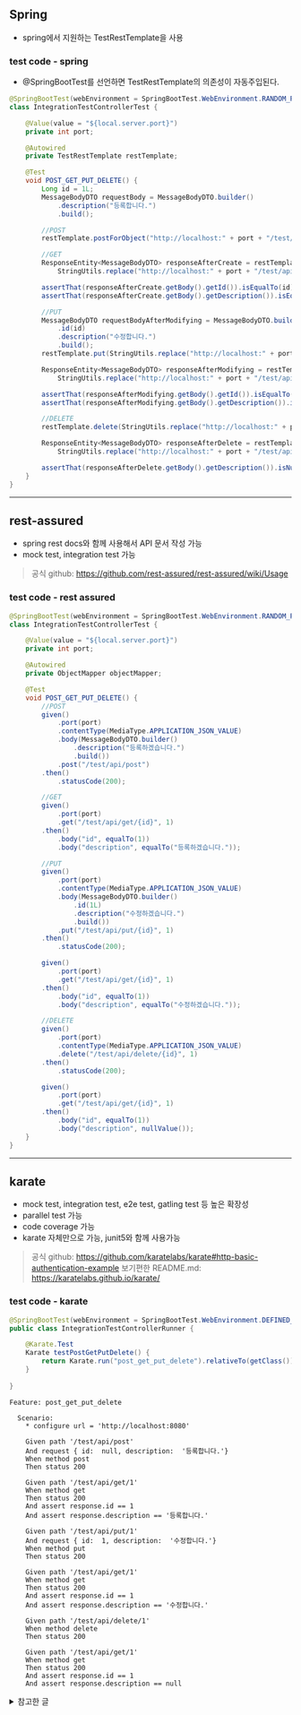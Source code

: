 ## Spring
- spring에서 지원하는 TestRestTemplate을 사용

### test code - spring
- @SpringBootTest를 선언하면 TestRestTemplate의 의존성이 자동주입된다.

```java
@SpringBootTest(webEnvironment = SpringBootTest.WebEnvironment.RANDOM_PORT)
class IntegrationTestControllerTest {

	@Value(value = "${local.server.port}")
	private int port;

	@Autowired
	private TestRestTemplate restTemplate;

	@Test
 	void POST_GET_PUT_DELETE() {
		Long id = 1L;
		MessageBodyDTO requestBody = MessageBodyDTO.builder()
			.description("등록합니다.")
			.build();

		//POST
		restTemplate.postForObject("http://localhost:" + port + "/test/api/post", requestBody, Void.class);

		//GET
		ResponseEntity<MessageBodyDTO> responseAfterCreate = restTemplate.getForEntity(
			StringUtils.replace("http://localhost:" + port + "/test/api/get/{id}", "{id}", id.toString()), MessageBodyDTO.class);

		assertThat(responseAfterCreate.getBody().getId()).isEqualTo(id);
		assertThat(responseAfterCreate.getBody().getDescription()).isEqualTo("등록합니다.");

		//PUT
		MessageBodyDTO requestBodyAfterModifying = MessageBodyDTO.builder()
			.id(id)
			.description("수정합니다.")
			.build();
		restTemplate.put(StringUtils.replace("http://localhost:" + port + "/test/api/put/{id}", "{id}", id.toString()), requestBodyAfterModifying);

		ResponseEntity<MessageBodyDTO> responseAfterModifying = restTemplate.getForEntity(
			StringUtils.replace("http://localhost:" + port + "/test/api/get/{id}", "{id}", id.toString()), MessageBodyDTO.class);

		assertThat(responseAfterModifying.getBody().getId()).isEqualTo(id);
		assertThat(responseAfterModifying.getBody().getDescription()).isEqualTo("수정합니다.");

		//DELETE
		restTemplate.delete(StringUtils.replace("http://localhost:" + port + "/test/api/delete/{id}", "{id}", id.toString()));

		ResponseEntity<MessageBodyDTO> responseAfterDelete = restTemplate.getForEntity(
			StringUtils.replace("http://localhost:" + port + "/test/api/get/{id}", "{id}", id.toString()), MessageBodyDTO.class);

		assertThat(responseAfterDelete.getBody().getDescription()).isNull();
	}
}
```

***
## rest-assured
- spring rest docs와 함께 사용해서 API 문서 작성 가능
- mock test, integration test 가능

> 공식 github: https://github.com/rest-assured/rest-assured/wiki/Usage

### test code - rest assured
```java
@SpringBootTest(webEnvironment = SpringBootTest.WebEnvironment.RANDOM_PORT)
class IntegrationTestControllerTest {

	@Value(value = "${local.server.port}")
	private int port;

	@Autowired
	private ObjectMapper objectMapper;

	@Test
	void POST_GET_PUT_DELETE() {
		//POST
		given()
			.port(port)
			.contentType(MediaType.APPLICATION_JSON_VALUE)
			.body(MessageBodyDTO.builder()
				.description("등록하겠습니다.")
				.build())
			.post("/test/api/post")
		.then()
			.statusCode(200);

		//GET
		given()
			.port(port)
			.get("/test/api/get/{id}", 1)
		.then()
			.body("id", equalTo(1))
			.body("description", equalTo("등록하겠습니다."));

		//PUT
		given()
			.port(port)
			.contentType(MediaType.APPLICATION_JSON_VALUE)
			.body(MessageBodyDTO.builder()
				.id(1L)
				.description("수정하겠습니다.")
				.build())
			.put("/test/api/put/{id}", 1)
		.then()
			.statusCode(200);

		given()
			.port(port)
			.get("/test/api/get/{id}", 1)
		.then()
			.body("id", equalTo(1))
			.body("description", equalTo("수정하겠습니다."));

		//DELETE
		given()
			.port(port)
			.contentType(MediaType.APPLICATION_JSON_VALUE)
			.delete("/test/api/delete/{id}", 1)
		.then()
			.statusCode(200);

		given()
			.port(port)
			.get("/test/api/get/{id}", 1)
		.then()
			.body("id", equalTo(1))
			.body("description", nullValue());
	}
}
```

***
## karate
- mock test, integration test, e2e test, gatling test 등 높은 확장성
- parallel test 가능
- code coverage 가능
- karate 자체만으로 가능, junit5와 함께 사용가능

> 공식 github: https://github.com/karatelabs/karate#http-basic-authentication-example
> 보기편한 README.md: https://karatelabs.github.io/karate/

### test code - karate
```java
@SpringBootTest(webEnvironment = SpringBootTest.WebEnvironment.DEFINED_PORT)
public class IntegrationTestControllerRunner {

	@Karate.Test
	Karate testPostGetPutDelete() {
		return Karate.run("post_get_put_delete").relativeTo(getClass());
	}
    
}
```

```feature
Feature: post_get_put_delete

  Scenario:
    * configure url = 'http://localhost:8080'

    Given path '/test/api/post'
    And request { id:  null, description:  '등록합니다.'}
    When method post
    Then status 200

    Given path '/test/api/get/1'
    When method get
    Then status 200
    And assert response.id == 1
    And assert response.description == '등록합니다.'

    Given path '/test/api/put/1'
    And request { id:  1, description:  '수정합니다.'}
    When method put
    Then status 200

    Given path '/test/api/get/1'
    When method get
    Then status 200
    And assert response.id == 1
    And assert response.description == '수정합니다.'

    Given path '/test/api/delete/1'
    When method delete
    Then status 200

    Given path '/test/api/get/1'
    When method get
    Then status 200
    And assert response.id == 1
    And assert response.description == null
```

<details>
    <summary>참고한 글</summary>
    
> build.gradle: https://github.com/karatelabs/karate/wiki/Gradle <br>
> directory and naming convention: https://github.com/karatelabs/karate#naming-conventions <br>
> karate with junit5: https://github.com/karatelabs/karate#junit-5 <br>
> generate report: https://github.com/karatelabs/karate#junit-html-report <br>
> parallel execution: https://github.com/karatelabs/karate#junit-5-parallel-execution <br>
> test report: https://github.com/karatelabs/karate#test-reports <br>
> configuration(karate-config.js): https://github.com/karatelabs/karate#configuration <br>
> syntax guide: https://github.com/karatelabs/karate#syntax-guide <br>
> path prefix: https://github.com/karatelabs/karate#path-prefixes <br>
> core keywords(url, path, request, method, status): https://github.com/karatelabs/karate#core-keywords <br>
> configure: https://github.com/karatelabs/karate#configure <br>
> assertions: https://github.com/karatelabs/karate#payload-assertions <br>
> validation: https://github.com/karatelabs/karate#fuzzy-matching <br>
> karate object: https://github.com/karatelabs/karate#the-karate-object <br>
> http authentication(spring security 가능?): https://github.com/karatelabs/karate#http-basic-authentication-example <br>
> async: https://github.com/karatelabs/karate#async <br>
> hooks: https://github.com/karatelabs/karate#hooks <br>

</details>